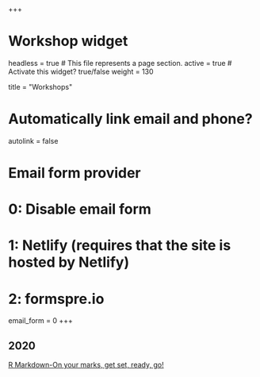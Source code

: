 +++
# Workshop widget
headless = true  # This file represents a page section.
active = true  # Activate this widget? true/false
weight = 130

title = "Workshops"

# Automatically link email and phone?
autolink = false

# Email form provider
#   0: Disable email form
#   1: Netlify (requires that the site is hosted by Netlify)
#   2: formspre.io
email_form = 0
+++

  
## 2020

 [R Markdown-On your marks, get set, ready, go!](https://rladiescolombo.netlify.app/talk/1_rmarkdown/)
